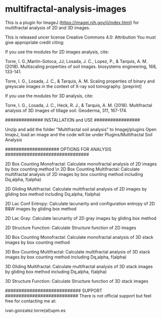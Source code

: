 # multifractal-analysis-images

This is a plugin for ImageJ (https://imagej.nih.gov/ij/index.html) for multifractal analysis of 2D and 3D images.

This is released uncer license Creative Commons 4.0: Attribution
You must give appropriate credit citing:

If you use the modules for 2D images analysis, cite:

Torre, I. G.,Martín-Sotoca, JJ;  Losada, J. C., Lopez, P., & Tarquis, A. M. (2018). Multiscaling properties of soil images. biosystems engineering, 168, 133-141.

Torre, I. G., Losada, J. C., & Tarquis, A. M. Scaling properties of binary and greyscale images in the context of X-ray soil tomography. [preprint]

If you use the modules for 3D analysis, cite:

Torre, I. G., Losada, J. C., Heck, R. J., & Tarquis, A. M. (2018). Multifractal analysis of 3D images of tillage soil. Geoderma, 311, 167-174.


############## INSTALLATION and USE #################

Unzip and add the folder  "Multifractal soil analysis" to Imagej/plugins
Open ImajeJ, load an image and the code will be under Plugins/Multifractal Soil Analysis


#################### OPTIONS FOR ANALYSIS ###############################

2D Box Counting Monofractal: Calculate monofractal analysis of 2D images by box counting method \n
2D Box Counting Multifractal: Calculate multifractal analysis of 2D images by box counting method including Dq,alpha, f(alpha)

2D Gliding Multifractal: Calculate multifractal analysis of 2D images by gliding box method including Dq,alpha, f(alpha)

2D Lac Conf Entropy: Calculate lacunarity and configuration entropy of 2D B&W images by gliding box method

2D Lac Gray: Calculate lacunarity of 2D gray images by gliding box method

2D Structure Function: Calculate Structure function of 2D images

3D Box Counting Monofractal: Calculate monofractal analysis of 3D stack images by box counting method

3D Box Counting Multifractal:  Calculate multifractal analysis of 3D stack images by box counting method including Dq,alpha, f(alpha)

3D Gliding Multifractal: Calculate multifractal analysis of 3D stack images by gliding box method including Dq,alpha, f(alpha)

3D Structure Function: Calculate Structure function of 3D stack images

############################ SUPPORT ###########################
There is not official support but feel free for contacting me at:

ivan.gonzalez.torre(at)upm.es


